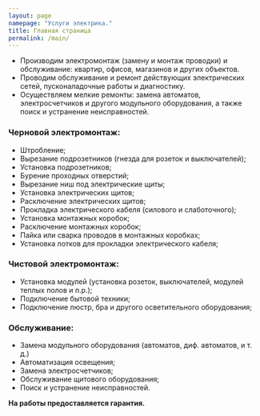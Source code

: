 ```yaml
---
layout: page
namepage: "Услуги электрика."
title: Главная страница
permalink: /main/
---
```

<ul>
  <li>Производим электромонтаж (замену и монтаж проводки) и обслуживание: квартир, офисов, магазинов и других объектов.</li>
  <li>Проводим обслуживание и ремонт действующих электрических сетей, пусконаладочные работы и диагностику.</li>
  <li>Осуществляем мелкие ремонты: замена автоматов, электросчетчиков и другого модульного оборудования, а также поиск и устранение неисправностей.</li>
</ul>

<h3 class="center">Черновой электромонтаж:</h3>
<ul>
  <li>Штробление;</li>
  <li>Вырезание подрозетников (гнезда для розеток и выключателей);</li>
  <li>Установка подрозетников;</li>
  <li>Бурение проходных отверстий;</li>
  <li>Вырезание ниш под электрические щиты;</li>
  <li>Установка электрических щитов;</li>
  <li>Расключение электрических щитов;</li>
  <li>Прокладка электрического кабеля (силового и слаботочного);</li>
  <li>Установка монтажных коробок;</li>
  <li>Расключение монтажных коробок;</li>
  <li>Пайка или сварка проводов в монтажных коробках;</li>
  <li>Установка лотков для прокладки электрического кабеля;</li>
</ul>

<h3 class="center">Чистовой электромонтаж:</h3>
<ul>
  <li>Установка модулей (установка розеток, выключателей, модулей теплых полов и п.р.);</li>
  <li>Подключение бытовой техники;</li>
  <li>Подключение люстр, бра и другого осветительного оборудования;</li>
</ul>
	
<h3 class="center">Обслуживание:</h3>
<ul>
  <li>Замена модульного оборудования (автоматов, диф. автоматов, и т. д.)</li>
  <li>Автоматизация освещения;</li>
  <li>Замена электросчетчиков;</li>
  <li>Обслуживание щитового оборудования;</li>
  <li>Поиск и устранение неисправностей.</li>
</ul>
<strong> На работы предоставляется гарантия.</strong>